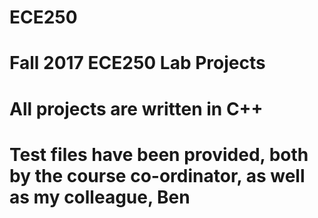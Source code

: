 # ECE250
# Fall 2017 ECE250 Lab Projects
# All projects are written in C++
# Test files have been provided, both by the course co-ordinator, as well as my colleague, Ben

